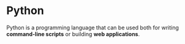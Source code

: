
# Python

Python is a programming language that can be used both for writing **command-line scripts** or building **web applications**.
